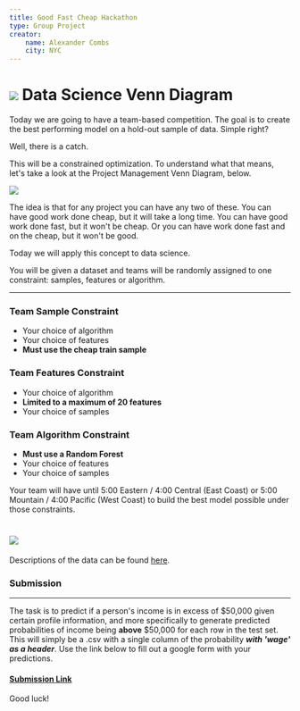```yaml
---
title: Good Fast Cheap Hackathon
type: Group Project
creator:
    name: Alexander Combs
    city: NYC
---
```


# ![](https://ga-dash.s3.amazonaws.com/production/assets/logo-9f88ae6c9c3871690e33280fcf557f33.png)  Data Science Venn Diagram

Today we are going to have a team-based competition. The goal is to create the best performing model on a hold-out sample of data. Simple right?

Well, there is a catch.

This will be a constrained optimization. To understand what that means, let's take a look at the Project Management Venn Diagram, below.

![](https://berkonomics.com/wp-content/uploads/2015/11/goodfastcheap1-1.png)

The idea is that for any project you can have any two of these. You can have good work done cheap, but it will take a long time. You can have good work done fast, but it won't be cheap. Or you can have work done fast and on the cheap, but it won't be good.

Today we will apply this concept to data science.

You will be given a dataset and teams will be randomly assigned to one constraint: samples, features or algorithm.

---

### Team Sample Constraint
- Your choice of algorithm
- Your choice of features
- **Must use the cheap train sample**

### Team Features Constraint
- Your choice of algorithm
- **Limited to a maximum of 20 features**
- Your choice of samples

### Team Algorithm Constraint
- **Must use a Random Forest**
- Your choice of features
- Your choice of samples

Your team will have until 5:00 Eastern / 4:00 Central (East Coast) or 5:00 Mountain / 4:00 Pacific (West Coast) to build the best model possible under those constraints.

# ![](https://media.giphy.com/media/aL4bDxt8fbpy8/giphy.gif)

 Descriptions of the data can be found [here](https://archive.ics.uci.edu/ml/datasets/adult). 
 
 ### Submission
 ---

The task is to predict if a person's income is in excess of $50,000 given certain profile information, and more specifically to generate predicted probabilities of income being **above** $50,000 for each row in the test set. This will simply be a .csv with a single column of the probability  **_with 'wage' as a header_**. Use the link below to fill out a google form with your predictions. 

#### [Submission Link](https://docs.google.com/forms/d/e/1FAIpQLSffgFjVHWFc9JSd7sS-3Bbi-jxMUMI_q3Y6mWBLu1jfZiXgwg/viewform?usp=sf_link)

Good luck!
